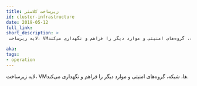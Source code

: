 ```yaml
---
title: زیرساخت کلاستر
id: cluster-infrastructure
date: 2019-05-12
full_link:
short_description: >
 لایه زیرساخت، VM‌ها، شبکه، گروه‌های امنیتی و موارد دیگر را فراهم و نگهداری می‌کند.

aka:
tags:
- operation
---
```

 لایه زیرساخت، VM‌ها، شبکه، گروه‌های امنیتی و موارد دیگر را فراهم و نگهداری می‌کند.
